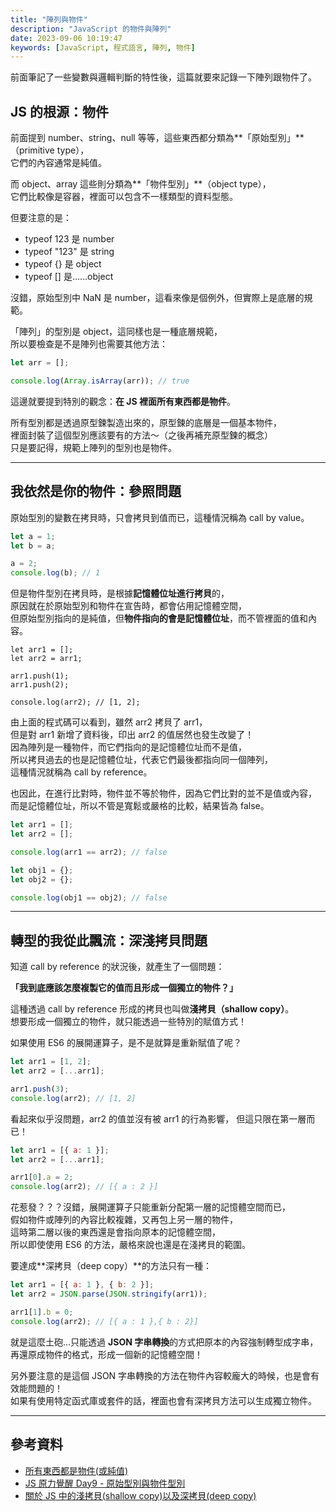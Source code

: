 ```yaml
---
title: "陣列與物件"
description: "JavaScript 的物件與陣列"
date: 2023-09-06 10:19:47
keywords: [JavaScript, 程式語言, 陣列, 物件]
---
```


前面筆記了一些變數與邏輯判斷的特性後，這篇就要來記錄一下陣列跟物件了。

## JS 的根源：物件

前面提到 number、string、null 等等，這些東西都分類為**「原始型別」**（primitive type），  
它們的內容通常是純值。

而 object、array 這些則分類為**「物件型別」**（object type），  
它們比較像是容器，裡面可以包含不一樣類型的資料型態。

但要注意的是：

- typeof 123 是 number
- typeof "123" 是 string
- typeof {} 是 object
- typeof [] 是......object

沒錯，原始型別中 NaN 是 number，這看來像是個例外，但實際上是底層的規範。

「陣列」的型別是 object，這同樣也是一種底層規範，  
所以要檢查是不是陣列也需要其他方法：

```js
let arr = [];

console.log(Array.isArray(arr)); // true
```

這邊就要提到特別的觀念：**在 JS 裡面所有東西都是物件**。

所有型別都是透過原型鍊製造出來的，原型鍊的底層是一個基本物件，  
裡面封裝了這個型別應該要有的方法～（之後再補充原型鍊的概念）  
只是要記得，規範上陣列的型別也是物件。

---

## 我依然是你的物件：參照問題

原始型別的變數在拷貝時，只會拷貝到值而已，這種情況稱為 call by value。

```js
let a = 1;
let b = a;

a = 2;
console.log(b); // 1
```

但是物件型別在拷貝時，是根據**記憶體位址進行拷貝**的，  
原因就在於原始型別和物件在宣告時，都會佔用記憶體空間，  
但原始型別指向的是純值，但**物件指向的會是記憶體位址**，而不管裡面的值和內容。

```JS
let arr1 = [];
let arr2 = arr1;

arr1.push(1);
arr1.push(2);

console.log(arr2); // [1, 2];
```

由上面的程式碼可以看到，雖然 arr2 拷貝了 arr1，  
但是對 arr1 新增了資料後，印出 arr2 的值居然也發生改變了！  
因為陣列是一種物件，而它們指向的是記憶體位址而不是值，  
所以拷貝過去的也是記憶體位址，代表它們最後都指向同一個陣列，  
這種情況就稱為 call by reference。

也因此，在進行比對時，物件並不等於物件，因為它們比對的並不是值或內容，  
而是記憶體位址，所以不管是寬鬆或嚴格的比較，結果皆為 false。

```js
let arr1 = [];
let arr2 = [];

console.log(arr1 == arr2); // false

let obj1 = {};
let obj2 = {};

console.log(obj1 == obj2); // false
```

---

## 轉型的我從此飄流：深淺拷貝問題

知道 call by reference 的狀況後，就產生了一個問題：

**「我到底應該怎麼複製它的值而且形成一個獨立的物件？」**

這種透過 call by reference 形成的拷貝也叫做**淺拷貝（shallow copy）**。  
想要形成一個獨立的物件，就只能透過一些特別的賦值方式！

如果使用 ES6 的展開運算子，是不是就算是重新賦值了呢？

```js
let arr1 = [1, 2];
let arr2 = [...arr1];

arr1.push(3);
console.log(arr2); // [1, 2]
```

看起來似乎沒問題，arr2 的值並沒有被 arr1 的行為影響，
但這只限在第一層而已！

```js
let arr1 = [{ a: 1 }];
let arr2 = [...arr1];

arr1[0].a = 2;
console.log(arr2); // [{ a : 2 }]
```

花惹發？？？沒錯，展開運算子只能重新分配第一層的記憶體空間而已，  
假如物件或陣列的內容比較複雜，又再包上另一層的物件，  
這時第二層以後的東西還是會指向原本的記憶體空間，  
所以即使使用 ES6 的方法，嚴格來說也還是在淺拷貝的範圍。

要達成**深拷貝（deep copy）**的方法只有一種：

```js
let arr1 = [{ a: 1 }, { b: 2 }];
let arr2 = JSON.parse(JSON.stringify(arr1));

arr1[1].b = 0;
console.log(arr2); // [{ a : 1 },{ b : 2}]
```

就是這麼土砲...只能透過 **JSON 字串轉換**的方式把原本的內容強制轉型成字串，  
再還原成物件的格式，形成一個新的記憶體空間！

另外要注意的是這個 JSON 字串轉換的方法在物件內容較龐大的時候，也是會有效能問題的！  
如果有使用特定函式庫或套件的話，裡面也會有深拷貝方法可以生成獨立物件。

---

## 參考資料

- [所有東西都是物件(或純值)](https://israynotarray.com/jsweirdworld/20190521/1329212743/)
- [JS 原力覺醒 Day9 - 原始型別與物件型別](https://ithelp.ithome.com.tw/articles/10220005)
- [關於 JS 中的淺拷貝(shallow copy)以及深拷貝(deep copy)](https://medium.com/andy-blog/%E9%97%9C%E6%96%BCjs%E4%B8%AD%E7%9A%84%E6%B7%BA%E6%8B%B7%E8%B2%9D-shallow-copy-%E4%BB%A5%E5%8F%8A%E6%B7%B1%E6%8B%B7%E8%B2%9D-deep-copy-5f5bbe96c122)
